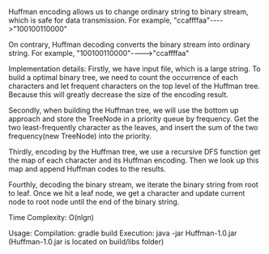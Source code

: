 Huffman encoding allows us to change ordinary string to binary stream, which is safe for data transmission. For example, "ccaffffaa"---->"100100110000"

On contrary, Huffman decoding converts the binary stream into ordinary string. For example, "100100110000"---->"ccaffffaa"

Implementation details:
Firstly, we have input file, which is a large string. To build a optimal binary tree, we need to count the occurrence of each characters and let frequent characters on the top level of the Huffman tree. Because this will greatly decrease the size of the encoding result.

Secondly, when building the Huffman tree, we will use the bottom up approach and store the TreeNode in a priority queue by frequency. Get the two least-frequently character as the leaves, and insert the sum of the two frequency(new TreeNode) into the priority.

Thirdly, encoding by the Huffman tree, we use a recursive DFS function get the map of each character and its Huffman encoding. Then we look up this map and append Huffman codes to the results. 

Fourthly, decoding the binary stream, we iterate the binary string from root to leaf. Once we hit a leaf node, we get a character and update current node to root node until the end of the binary string.

Time Complexity: O(nlgn)

Usage:
Compilation: gradle build
Execution: java -jar Huffman-1.0.jar (Huffman-1.0.jar is located on build/libs folder)

